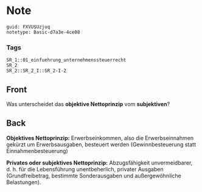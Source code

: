 # Note
```
guid: FXVU$Uzjuq
notetype: Basic-d7a3e-4ce08
```

### Tags
```
SR_1::01_einfuehrung_unternehmenssteuerrecht
SR_2
SR_2::SR_2_I::SR_2-I-2
```

## Front
Was unterscheidet das <b>objektive Nettoprinzip</b> vom
<b>subjektiven</b>?

## Back
<b>Objektives Nettoprinzip:</b> Erwerbseinkommen, also die
Erwerbseinnahmen gekürzt um Erwerbsausgaben, besteuert werden
(Gewinnbesteuerung statt Einnahmenbesteuerung)
<div>
  <b>Privates oder subjektives Nettoprinzip:</b> Abzugsfähigkeit
  unvermeidbarer, d. h. für die Lebensführung unentbeherlich,
  privater Ausgaben (Grundfreibetrag, bestimmte Sonderausgaben und
  außergewöhnliche Belastungen).
</div>
